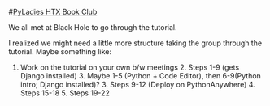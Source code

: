 #[PyLadies HTX Book Club](http://www.meetup.com/PyLadies-HTX/events/224794575/)

We all met at Black Hole to go through the tutorial.

I realized we might need a little more structure taking the group through the tutorial. Maybe something like:

1.  Work on the tutorial on your own b/w meetings
    2. Steps 1-9 (gets Django installed)
        3. Maybe 1-5 (Python + Code Editor), then 6-9(Python intro; Django installed)?
    3. Steps 9-12 (Deploy on PythonAnywhere)
    4. Steps 15-18
    5. Steps 19-22